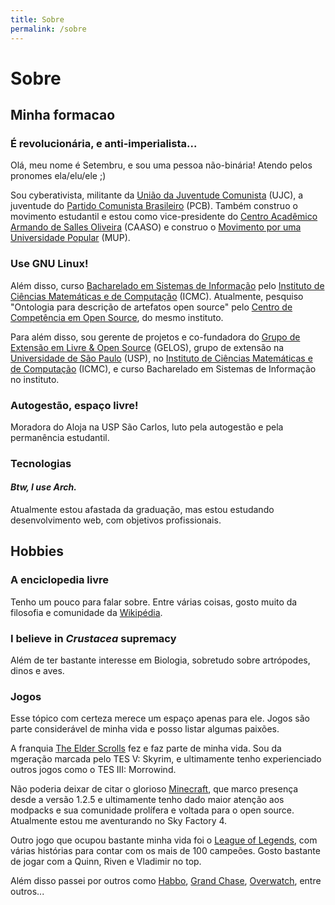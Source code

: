 ```yaml
---
title: Sobre
permalink: /sobre
---
```


# Sobre

## Minha formacao

### É revolucionária, e anti-imperialista...

Olá, meu nome é Setembru, e sou uma pessoa não-binária! Atendo pelos pronomes ela/elu/ele ;)

Sou cyberativista, militante da [União da Juventude Comunista](//ujc.org.br) (UJC), a juventude do [Partido Comunista Brasileiro](https://pcb.org.br/) (PCB). Também construo o movimento estudantil e estou como vice-presidente do [Centro Acadêmico Armando de Salles Oliveira](https://www.instagram.com/_caaso/) (CAASO) e construo o [Movimento por uma Universidade Popular](https://www.instagram.com/mup.nacional/) (MUP).

### Use GNU Linux!

Além disso, curso [Bacharelado em Sistemas de Informação](https://icmc.usp.br/graduacao/sistemas-de-informacao-bacharelado) pelo [Instituto de Ciências Matemáticas e de Computação](https://icmc.usp.br/) (ICMC). Atualmente, pesquiso "Ontologia para descrição de artefatos open source" pelo [Centro de Competência em Open Source](https://ccos.icmc.usp.br/), do mesmo instituto.

Para além disso, sou gerente de projetos e co-fundadora do [Grupo de Extensão em Livre & Open Source](https://gelos.club/) (GELOS), grupo de extensão na [Universidade de São Paulo](https://www5.usp.br/) (USP), no [Instituto de Ciências Matemáticas e de Computação](https://www.icmc.usp.br/) (ICMC), e curso Bacharelado em Sistemas de Informação no instituto.

### Autogestão, espaço livre!

Moradora do Aloja na USP São Carlos, luto pela autogestão e pela permanência estudantil.

### Tecnologias

#### *Btw, I use Arch.*

Atualmente estou afastada da graduação, mas estou estudando desenvolvimento web, com objetivos profissionais.

## Hobbies

### A enciclopedia livre

Tenho um pouco para falar sobre. Entre várias coisas, gosto muito da filosofia e comunidade da [Wikipédia](https://pt.wikipedia.org/wiki/Wikip%C3%A9dia:P%C3%A1gina_principal).

### I believe in *Crustacea* supremacy

Além de ter bastante interesse em Biologia, sobretudo sobre artrópodes, dinos e aves.

### Jogos

Esse tópico com certeza merece um espaço apenas para ele. Jogos são parte considerável de minha vida e posso listar algumas paixões.

A franquia [The Elder Scrolls](https://pt.wikipedia.org/wiki/The_Elder_Scrolls) fez e faz parte de minha vida. Sou da mgeração marcada pelo TES V: Skyrim, e ultimamente tenho experienciado outros jogos como o TES III: Morrowind.

Não poderia deixar de citar o glorioso [Minecraft](https://pt.wikipedia.org/wiki/Minecraft), que marco presença desde a versão 1.2.5 e ultimamente tenho dado maior atenção aos modpacks e sua comunidade prolífera e voltada para o open source. Atualmente estou me aventurando no Sky Factory 4.

Outro jogo que ocupou bastante minha vida foi o [League of Legends](https://pt.wikipedia.org/wiki/League_of_Legends), com várias histórias para contar com os mais de 100 campeões. Gosto bastante de jogar com a Quinn, Riven e Vladimir no top.

Além disso passei por outros como [Habbo](https://pt.wikipedia.org/wiki/Habbo_Hotel), [Grand Chase](https://pt.wikipedia.org/wiki/Grand_Chase), [Overwatch](https://pt.wikipedia.org/wiki/Overwatch), entre outros...
